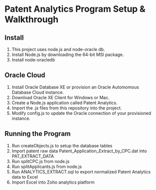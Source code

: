 # Patent Analytics Program Setup & Walkthrough
## Install
1) This project uses node.js and node-oracle db. 
2) Install Node.js by downloading the 64-bit MSI package. 
3) Install node-oracledb

## Oracle Cloud
1) Install Oracle Database XE or provision an Oracle Automomous Database Cloud instance. 
2) Download Oracle XE Client for Windows or Mac. 
3) Create a Node.js application called Patent Analytics. 
4) Import the .js files from this repository into the project. 
5) Modify config.js to update the Oracle connection of your provisioned instance. 

## Running the Program
1) Run createObjects.js to setup the database tables
2) Import patent raw data Patent_Application_Extract_by_CPC.dat into PAT_EXTRACT_DATA
3) Run splitCPC.js from node.js 
4) Run splitApplicants.js from node.js
5) Run ANALYTICS_EXTRACT.sql to export normalized Patent Analytics data to Excel
6) Import Excel into Zoho analytics platform
